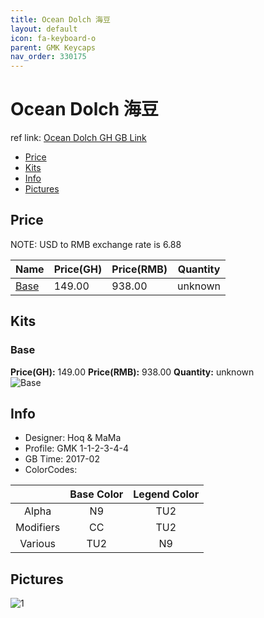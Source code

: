 ```yaml
---
title: Ocean Dolch 海豆
layout: default
icon: fa-keyboard-o
parent: GMK Keycaps
nav_order: 330175
---
```


# Ocean Dolch 海豆

ref link: [Ocean Dolch GH GB Link](https://geekhack.org/index.php?topic=87773.0)

* [Price](#price)
* [Kits](#kits)
* [Info](#info)
* [Pictures](#pictures)


## Price  
NOTE: USD to RMB exchange rate is 6.88

| Name          | Price(GH)    |  Price(RMB) | Quantity |
| ------------- | ------------ |  ---------- | -------- |
|[Base](#base)|149.00|938.00|unknown|


## Kits
### Base
**Price(GH):** 149.00    **Price(RMB):** 938.00    **Quantity:** unknown  
<img src="{{ 'assets/images/gmk-keycaps/oceandolch/kits_pics/base.png' | relative_url }}" alt="Base" class="image featured">


## Info
* Designer: Hoq & MaMa
* Profile: GMK 1-1-2-3-4-4
* GB Time: 2017-02
* ColorCodes:  

| |Base Color     | Legend Color
| :-------------: | :-------------: | :------------:
|Alpha|N9|TU2
|Modifiers|CC|TU2
|Various|TU2|N9


## Pictures
<img src="{{ 'assets/images/gmk-keycaps/oceandolch/rendering_pics/1.jpg' | relative_url }}" alt="1" class="image featured">
